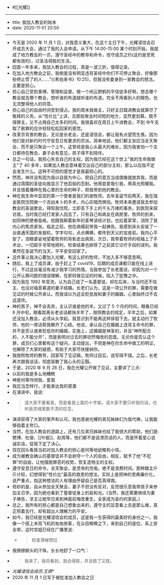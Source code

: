 - #[[光耀]]
- --
- title: 我加入教会的始末
- date: 2020-11-01 20:50
- --
- 今天是 2020 年 11 月 1 日，对我意义重大，在这个主日下午，光耀浸信会召开成员大会，通过了我的入会申请。从下午 14:00-15:00 某个时刻开始，我就成了地方教会的一员，遵守圣经中的教导和命令，信守成员之约(这约是至死都有效的)，过圣洁得胜的生活。
- 回首一年多来，我加入教会的过程，真是一波三折，值得记录。
- 在加入地方教会之前，我倒是没有明显违背圣经中你们不可停止聚会，好像那些停止惯了的人……"(《希伯来书》10:25)，但我没有委身到一家教会的想法。主要是担心。
- 担心自己受到束缚、管理和监督。做一个闲云野鹤的平信徒多好啊，想去哪个教会就去哪个教会，想听谁的布道就听谁的布道。完全不用看别人的眼色，也无须整得他人的同意。
- 担心自己的自由时间受到侵占。我的周末我做主，只好主日踏进教会就算尽了敬拜的义务。从"性价比"上讲，去那些聚会时间短的地方，显然更划算。既不得罪主，又不占用自己太多的时间。我很喜欢在周日上午进教会，不到 中午支取了赦罪的应许轻轻松松回家的感觉。
- 改革宗背景的教会，无论是长老会，还是浸信会，都让我有点望而生畏。因为他们是对新约时代守安息日有要求的宗派。简单地说，他们都主张应当全天聚会，而不是只聚会一个上午。这曾经是我心头最大的难处，因为我害怕一个主日都待在教会，妻子会有意见，孩子得不到陪伴。
- 总之一句话，我担心失去自己的主权。因为我已经在这个世上"我的生命我做主"了 40 多年，如果加入教会意味着交出自己的部分主权，那么以后指不定会发生什么。这种不可控的感觉才是我最担心的。
- 然而，神并没有因为我以自我为中心、把自己的意志当成偶像就放弃我，而是通过周围的圣徒向我显示了他百般的忍耐。他用慈爱吸引我，用真光照耀我。并且借着播种在我心里的生命的种子，把我带到他的教会。
- 神在我生命中显现的第一个使者是我们的谢牧师。去年圣诞节前两天，我在瑞金医院住院做一个吉凶未卜的手术，内心灰暗而惧怕。牧师本来邀请我去参加教会的圣诞歌会，得知我住院，立即丢下手上的千头万绪的事务，到医院来探访我，当时我已经打发家人回去了，只有自己和病友在病房里。牧师的到来，如同神的使者临格，他跟我聊着新年的麦琴读经计划，也拉着家常，消除了我内心的焦虑紧张。临走之前，他在病榻前带我一起祷告。我感到床头安装了一台直通天国的发报机，字字句句，点点横横，都传到天父的宝座前。我内心平安了，泪眼婆娑地望着牧师的背影走出病房。次日，我带着牧师的祝福上了手术台，一切超乎寻常地顺利，检查结果也排除了之前其它诊疗手段的误判。我果然在圣诞节的当天，平平安安回家了。
- 这件事让我决心要加入光耀，有这么好的牧师，不加入多不够意思啊。
- 随后，我上了成员课，由于赶上了 covid19，后期的成员课都只能在线上进行，不过这丝毫没有减少我学习的热情。当我参加了长老面谈，却因为对一个公开认罪问题的错误理解，在即将做见证的时候，陷入了犹豫之中。
- 因为我在 1992 年受洗，认为自己成了一名基督徒，却在后来，与当时还不信主、也没对福音慕道的妻子结婚。长老们认为，这是一项公开的罪，需要在做见证的时候公开承认。而我误以为这会贬低我和妻子的婚姻，心里始终过不去这道坎。
- 神的孩子，神不会丢弃，主认识谁是他的羊。又过了 5 个月的时间，眼看已经 9 月中旬，眼看距离长老谈话都快半年了，按照教会的规定，半年之后，如果还没加入教会，必须从头学起。我意识到不能再这样徘徊下去。就主动约了牧师，他的一席话帮我解开了心结。他说，承认自己在婚姻上违背主命令的罪，并不是否认或者贬低你的婚姻，实施上，这婚姻是神圣的，并且"神所配合的，人不能分开"，而是表明对过去的罪坦然悔改的态度。无论你是否认这个罪，成员们心里都有这个疑问，主动提出，不但是神在你生命中做工的明证，也解除了大家的疑惑，有助于大家尽快接纳你。
- 我按照牧师的教导，回家写了见证稿，牧师过目后，说写得不错。之后，长老再次跟我谈话，彻底驱散了我心头的云翳。
- 于是，2020 年 9 月 26 日，我在光耀公开做了见证，主要讲了三点:
- 以前的我是多么地糟糕
- 神是何等怜悯我、爱我
- 我应当怎样行，才能表达我的感激
- 在演讲中，我说:
- >  请大家不要看我，而是看我上面的十字架。请大家不要只听我的话，也听我灵魂里数不清的叹息。
- 演讲获得了大家的掌声和认可。我也感谢光耀的弟兄姊妹们为我代祷，让我能够指着主夸口。
- 当然，在加入教会的道路上，还有几位弟兄姊妹也给了我很大的帮助，他们是: 樊博、杜俊、[[叶振]]、赵周等，他们都不是说漂亮话的人，而是怀着爱心说诚实话，促我下定了决心。
- 现在回头看我当初对加入教会的担心是何等地幼稚和小信。
- 成为被教会确认的基督徒并不会剥夺一个人的自由，相反，赋予了他"不犯罪"的自由，让他摆脱罪恶的权势，恢复造物主的主权。
- 遵守安息日的命令，全天聚会，是灵命的充电。绝不是浪费时间。那种跟主斤斤计较，幻想得到"性价比"最高的救恩的想法，实际上是把神的恩典廉价化，说严重点，抱这种想法的人有理由怀疑自己是否真得救。
- 奇妙的是，自从参加全天聚会，妻子不但没有反对，反而很乐意我带孩子来参加主日学。因为她也看到了基督徒身上的盐和光。(当然，我还需要继续为妻子祷告，求主让她早日来到神面前悔改重生，全家成为圣约的家庭。)
- 总之，我所有的担心都是自己想象出来的，遵守主的旨意看上去是那么难，真正照着去行，却有超出人理解力的平安。
- 如今，我已经是光耀浸信会的成员，这是我一生获得的最美好的身份之一。我像一个搭上末班飞机的匆匆旅客，在众目睽睽之下，来到自己的座位，系上安全带，这时空姐已经在广播里说:
    - > 检查滑梯预位
- 我擦擦额头的汗珠，长长地舒了一口气：
- > 我来了，我将看到，我会得胜，并且胜了又胜。
- *光耀浸信会成员:王佩** 
- 2020 年 11 月 1 日写于被批准加入教会之日`
